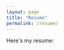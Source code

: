 ```yaml
---
layout: page
title: "Resume"
permalink: /resume/
---
```


Here's my resume:

<object data="/assets/resume/Phuong-Pham-2023.pdf" width="100%" height="600"></object>
